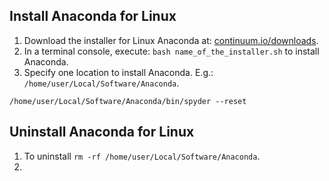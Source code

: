 ## Install Anaconda for Linux

1. Download the installer for Linux Anaconda at: [continuum.io/downloads](http://continuum.io/downloads).
2. In a terminal console, execute: ```bash name_of_the_installer.sh``` to install Anaconda.
3. Specify one location to install Anaconda. E.g.: ```/home/user/Local/Software/Anaconda```.

```/home/user/Local/Software/Anaconda/bin/spyder --reset```

## Uninstall Anaconda for Linux

1. To uninstall ```rm -rf /home/user/Local/Software/Anaconda```.
2. 
